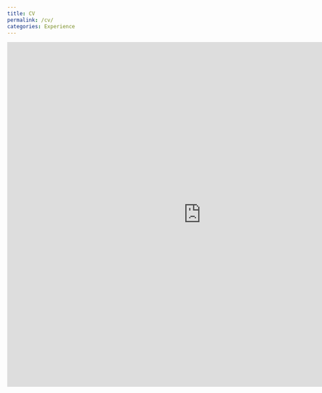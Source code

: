 ```yaml
---
title: CV
permalink: /cv/
categories: Experience
---
```


<embed src="https://bjmedina.github.io/images/pdf/bjm_cv.pdf" type="application/pdf" width="900" height="800" />